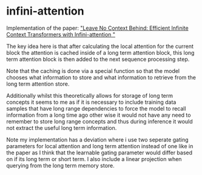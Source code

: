# infini-attention

Implementation of the paper: ["Leave No Context Behind: Efficient Infinite Context Transformers with Infini-attention
"](https://arxiv.org/abs/2404.07143)

The key idea here is that after calculating the local attention for the current block the attention is cached inside of a long term attention block, this long term attention block is then added to the next sequence processing step.

Note that the caching is done via a special function so that the model chooses what information to store and what information to retrieve from the long term attention store.

Additionally whilst this theoretically allows for storage of long term concepts it seems to me as if it is necessary to include training data samples that have long range dependencies to force the model to recall information from a long time ago other wise it would not have any need to remember to store long range concepts and thus during inference it would not extract the useful long term information.

Note my implementation has a deviation where i use two seperate gating parameters for local attention and long term attention instead of one like in the paper as I think that the learnable gating parameter would differ based on if its long term or short term. I also include a linear projection when querying from the long term memory store.
